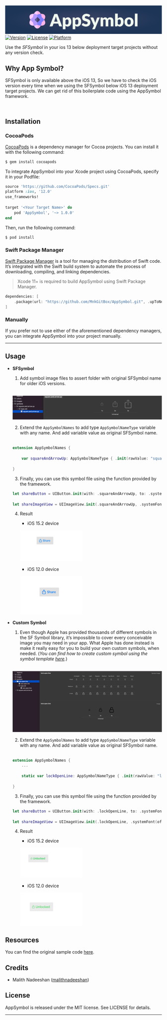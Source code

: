 ![banner](AppSymbol_Banner.png)
[![Version](https://img.shields.io/cocoapods/v/AppSymbol.svg?style=flat)](https://cocoapods.org/pods/AppSymbol)
[![License](https://img.shields.io/cocoapods/l/AppSymbol.svg?style=flat)](https://cocoapods.org/pods/AppSymbol)
[![Platform](https://img.shields.io/cocoapods/p/AppSymbol.svg?style=flat)](https://cocoapods.org/pods/AppSymbol)

Use the *SFSymbol* in your ios 13 below deployment target projects without any version check.
<br>

## Why App Symbol?
SFSymbol is only available above the iOS 13, So we have to check the iOS version every time when we using the SFSymbol below iOS 13 deployment target projects. We can get rid of this boilerplate code using the AppSymbol framework.

<br>

## Installation

### CocoaPods
[CocoaPods](https://cocoapods.org) is a dependency manager for Cocoa projects. You can install it with the following command:

```ruby
$ gem install cocoapods
```
To integrate AppSymbol into your Xcode project using CocoaPods, specify it in your Podfile:

```ruby
source 'https://github.com/CocoaPods/Specs.git'
platform :ios, '12.0'
use_frameworks!

target '<Your Target Name>' do
    pod 'AppSymbol', '~> 1.0.0'
end
```
Then, run the following command:
```ruby
$ pod install
```

### Swift Package Manager

[Swift Package Manager](https://swift.org/package-manager/) is a tool for managing the distribution of Swift code. It’s integrated with the Swift build system to automate the process of downloading, compiling, and linking dependencies.

> Xcode 11+ is required to build AppSymbol using Swift Package Manager.

```Swift
dependencies: [
    .package(url: "https://github.com/MnkGitBox/AppSymbol.git", .upToNextMajor(from: "1.0.0"))
]
```

### Manually

If you prefer not to use either of the aforementioned dependency managers, you can integrate AppSymbol into your project manually.

---

## Usage

- **SFSymbol**
    
    1. Add symbol image files to assert folder with original SFSymbol name for older iOS versions.

    <br>

    ![symbol asset screenshot](asset_system_symbol.png)

    2. Extend the `AppSymbolNames` to add type `AppSymbolNameType` variable with any name. And add variable value as original SFSymbol name. 

    <br>

    ```Swift
    extension AppSymbolNames {

        var squareAndArrowUp: AppSymbolNameType { .init(rawValue: "square.and.arrow.up") }

    }
    ```

    3. Finally, you can use this symbol file using the function provided by the framework.

    ```Swift
    let shareButton = UIButton.init(with: .squareAndArrowUp, to: .systemFont(ofSize: 17, weight: .medium), for: .normal, scale: .medium)

    let shareImageView = UIImageView.init(.squareAndArrowUp, .systemFont(ofSize: 15, weight: .medium), scale: .medium)
    ```

    4. Result
        - iOS 15.2 device

        ![sfsymbol ios 15.2 screenshot](SFSymbol_iOS_15.2_Screenshot.png) 

        - iOS 12.0 device

        ![sfsymbol ios 12.0 screenshot](SFSymbol_iOS_12.0_Screenshot.png)

- **Custom Symbol**

    1. Even though Apple has provided thousands of different symbols in the SF Symbol library, it’s impossible to cover every conceivable image you may need in your app. What Apple has done instead is make it really easy for you to build your own custom symbols, when needed. (*You can find how to create custom symbol using the symbol template [here](https://developer.apple.com/documentation/uikit/uiimage/creating_custom_symbol_images_for_your_app).*)

    <br>

    ![custom symbol asset screenshot](asset_custom_symbol.png)

    2. Extend the `AppSymbolNames` to add type `AppSymbolNameType` variable with any name. And add variable value as original SFSymbol name. 

    <br>

    ```Swift
    extension AppSymbolNames {  
        ...

        static var lockOpenLine: AppSymbolNameType { .init(rawValue: "lock.open.line") }

    }
    ```

    3. Finally, you can use this symbol file using the function provided by the framework.

    ```Swift
    let shareButton = UIButton.init(with: .lockOpenLine, to: .systemFont(ofSize: 17, weight: .medium), for: .normal, scale: .medium)

    let shareImageView = UIImageView.init(.lockOpenLine, .systemFont(ofSize: 15, weight: .medium), scale: .medium)
    ```
    4. Result
        - iOS 15.2 device

        ![sfsymbol ios 15.2 screenshot](customSymbol_iOS_15.2_screenshot.png) 

        - iOS 12.0 device

        ![sfsymbol ios 12.0 screenshot](customSymbol_iOS_12.0_screenshot.png)

## Resources

You can find the original sample code [here](SampleCode.swift).

## Credits
- Malith Nadeeshan ([malithnadeeshan](https://twitter.com/malithnadeeshan))

## License

AppSymbol is released under the MIT license. See LICENSE for details.

---
